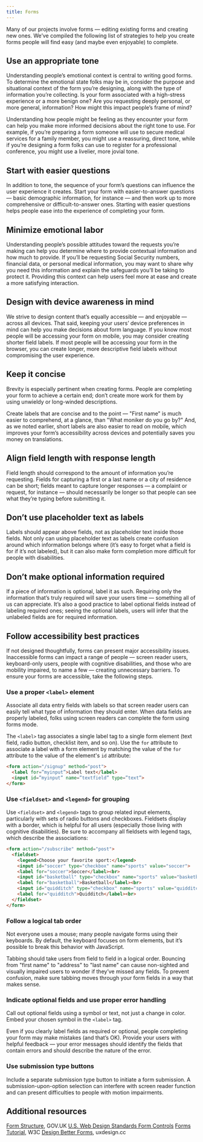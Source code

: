 ```yaml
---
title: Forms
---
```

Many of our projects involve forms — editing existing forms and creating new ones. We’ve compiled the following list of strategies to help you create forms people will find easy (and maybe even enjoyable) to complete. 

## Use an appropriate tone 

Understanding people’s emotional context is central to writing good forms. To determine the emotional state folks may be in, consider the purpose and situational context of the form you’re designing, along with the type of information you’re collecting. Is your form associated with a high-stress experience or a more benign one? Are you requesting deeply personal, or more general, information? How might this impact people’s frame of mind?

Understanding how people might be feeling as they encounter your form can help you make more informed decisions about the right tone to use. For example, if you’re preparing a form someone will use to secure medical services for a family member, you might use a reassuring, direct tone, while if you’re designing a form folks can use to register for a professional conference, you might use a livelier, more jovial tone.

## Start with easier questions

In addition to tone, the sequence of your form’s questions can influence the user experience it creates. Start your form with easier-to-answer questions — basic demographic information, for instance — and then work up to more comprehensive or difficult-to-answer ones. Starting with easier questions helps people ease into the experience of completing your form.  

## Minimize emotional labor

Understanding people’s possible attitudes toward the requests you’re making can help you determine where to provide contextual information and how much to provide. If you’ll be requesting Social Security numbers, financial data, or personal medical information, you may want to share why you need this information and explain the safeguards you’ll be taking to protect it. Providing this context can help users feel more at ease and create a more satisfying interaction. 

## Design with device awareness in mind

We strive to design content that’s equally accessible — and enjoyable — across all devices. That said, keeping your users’ device preferences in mind can help you make decisions about form language. If you know most people will be accessing your form on mobile, you may consider creating shorter field labels. If most people will be accessing your form in the browser, you can create longer, more descriptive field labels without compromising the user experience.  

## Keep it concise

Brevity is especially pertinent when creating forms. People are completing your form to achieve a certain end; don’t create more work for them by using unwieldy or long-winded descriptions. 

Create labels that are concise and to the point — "First name" is much easier to comprehend, at a glance, than "What moniker do you go by?" And, as we noted earlier, short labels are also easier to read on mobile, which improves your form’s accessibility across devices and potentially saves you money on translations.

## Align field length with response length

Field length should correspond to the amount of information you’re requesting. Fields for capturing a first or a last name or a city of residence can be short; fields meant to capture longer responses — a complaint or request, for instance — should necessarily be longer so that people can see what they’re typing before submitting it.

## Don’t use placeholder text as labels

Labels should appear above fields, not as placeholder text inside those fields. Not only can using placeholder text as labels create confusion around which information belongs where (it’s easy to forget what a field is for if it’s not labeled), but it can also make form completion more difficult for people with disabilities. 

## Don’t make optional information required

If a piece of information is optional, label it as such. Requiring only the information that’s truly required will save your users time — something all of us can appreciate. It’s also a good practice to label optional fields instead of labeling required ones; seeing the optional labels, users will infer that the unlabeled fields are for required information. 

## Follow accessibility best practices

If not designed thoughtfully, forms can present major accessibility issues. Inaccessible forms can impact a range of people — screen reader users, keyboard-only users, people with cognitive disabilities, and those who are mobility impaired, to name a few — creating unnecessary barriers. To ensure your forms are accessible, take the following steps.

### Use a proper `<label>` element

Associate all data entry fields with labels so that screen reader users can easily tell what type of information they should enter. When data fields are properly labeled, folks using screen readers can complete the form using forms mode. 

The `<label>` tag associates a single label tag to a single form element (text field, radio button, checklist item, and so on). Use the `for` attribute to associate a label with a form element by matching the value of the `for` attribute to the value of the element's `id` attribute:

```html
<form action="/signup" method="post">
  <label for=”myinput”>Label text</label>
  <input id=”myinput” name=”textfield” type=”text”>
</form>
```

### Use `<fieldset>` and `<legend>` for grouping

Use `<fieldset>` and `<legend>` tags to group related input elements, particularly with sets of radio buttons and checkboxes. Fieldsets display with a border, which is helpful for all users (especially those living with cognitive disabilities). Be sure to accompany all fieldsets with legend tags, which describe the associations:

```html
<form action="/subscribe" method="post">
  <fieldset>
    <legend>Choose your favorite sport:</legend>
    <input id="soccer" type="checkbox" name="sports" value="soccer">
    <label for="soccer">Soccer</label><br>
    <input id="basketball" type="checkbox" name="sports" value="basketball">
    <label for="basketball">Basketball</label><br>
    <input id="quidditch" type="checkbox" name="sports" value="quidditch">
    <label for="quidditch">Quidditch</label><br>
  </fieldset>
</form>
```

### Follow a logical tab order

Not everyone uses a mouse; many people navigate forms using their keyboards. By default, the keyboard focuses on form elements, but it’s possible to break this behavior with JavaScript. 

Tabbing should take users from field to field in a logical order. Bouncing from "first name" to "address" to "last name" can cause non-sighted and visually impaired users to wonder if they’ve missed any fields. To prevent confusion, make sure tabbing moves through your form fields in a way that makes sense.

### Indicate optional fields and use proper error handling

Call out optional fields using a symbol or text, not just a change in color. Embed your chosen symbol in the `<label>` tag. 

Even if you clearly label fields as required or optional, people completing your form may make mistakes (and that’s OK). Provide your users with helpful feedback — your error messages should identify the fields that contain errors and should describe the nature of the error. 

### Use submission type buttons

Include a separate submission type button to initiate a form submission. A submission-upon-option selection can interfere with screen reader function and can present difficulties to people with motion impairments.

## Additional resources

[Form Structure](https://www.gov.uk/service-manual/design/form-structure), GOV.UK
[U.S. Web Design Standards Form Controls](https://standards.usa.gov/components/form-controls/)
[Forms Tutorial](https://www.w3.org/WAI/tutorials/forms/), W3C
[Design Better Forms](https://uxdesign.cc/design-better-forms-96fadca0f49c), uxdesign.cc
